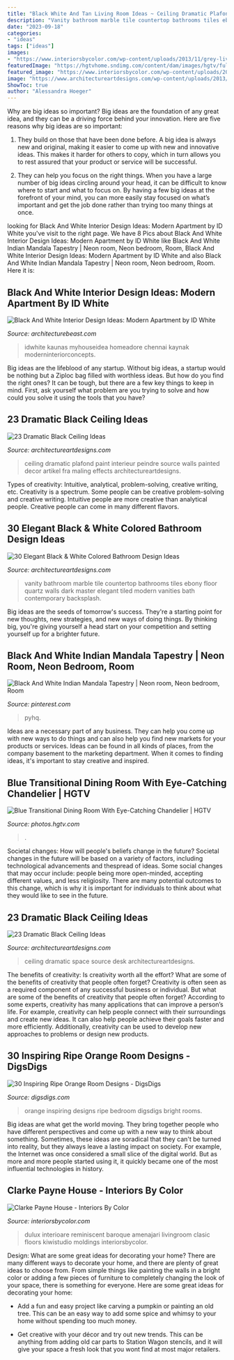 ```yaml
---
title: "Black White And Tan Living Room Ideas ~ Ceiling Dramatic Plafond Paint Interieur Peindre Source Walls Painted Decor Artikel Fra Maling Effects Architectureartdesigns"
description: "Vanity bathroom marble tile countertop bathrooms tiles ebony floor quartz walls dark master elegant tiled modern vanities bath contemporary backsplash"
date: "2023-09-18"
categories:
- "ideas"
tags: ["ideas"]
images:
- "https://www.interiorsbycolor.com/wp-content/uploads/2013/11/grey-living-and-dining.jpg"
featuredImage: "https://hgtvhome.sndimg.com/content/dam/images/hgtv/fullset/2014/10/21/1/Red-Egg-Design-Group_Windgate-Ranch-dining-room.jpg.rend.hgtvcom.616.924.suffix/1413898638185.jpeg"
featured_image: "https://www.interiorsbycolor.com/wp-content/uploads/2013/11/grey-living-and-dining.jpg"
image: "https://www.architectureartdesigns.com/wp-content/uploads/2013/11/918.jpg"
ShowToc: true
author: "Alessandra Hoeger"
---
```



Why are big ideas so important?
Big ideas are the foundation of any great idea, and they can be a driving force behind your innovation. Here are five reasons why big ideas are so important:
1. They build on those that have been done before. A big idea is always new and original, making it easier to come up with new and innovative ideas. This makes it harder for others to copy, which in turn allows you to rest assured that your product or service will be successful.

2. They can help you focus on the right things. When you have a large number of big ideas circling around your head, it can be difficult to know where to start and what to focus on. By having a few big ideas at the forefront of your mind, you can more easily stay focused on what’s important and get the job done rather than trying too many things at once.

	

		
looking for Black And White Interior Design Ideas: Modern Apartment by ID White you've visit to the right page. We have 8 Pics about Black And White Interior Design Ideas: Modern Apartment by ID White like Black And White Indian Mandala Tapestry | Neon room, Neon bedroom, Room, Black And White Interior Design Ideas: Modern Apartment by ID White and also Black And White Indian Mandala Tapestry | Neon room, Neon bedroom, Room. Here it is:
		
    
## Black And White Interior Design Ideas: Modern Apartment By ID White

<img loading=lazy src="https://architecturebeast.com/wp-content/uploads/2017/05/Black-And-White-Interior-Design-Ideas-Modern-Apartment-by-ID-White-on-Architecture-Beast-04-min.jpg" onerror="this.onerror=null;this.src='https://tse3.mm.bing.net/th?id=OIP.2LGM8yewbPaKM-1hAvqWPgHaJ3&amp;pid=15.1';" alt="Black And White Interior Design Ideas: Modern Apartment by ID White">

_Source: architecturebeast.com_

>idwhite kaunas myhouseidea homeadore chennai kaynak moderninteriorconcepts. 

	

Big ideas are the lifeblood of any startup. Without big ideas, a startup would be nothing but a Ziploc bag filled with worthless ideas. But how do you find the right ones? It can be tough, but there are a few key things to keep in mind. First, ask yourself what problem are you trying to solve and how could you solve it using the tools that you have?

    
## 23 Dramatic Black Ceiling Ideas

<img loading=lazy src="https://www.architectureartdesigns.com/wp-content/uploads/2013/11/918.jpg" onerror="this.onerror=null;this.src='https://tse2.mm.bing.net/th?id=OIP.wb2T_towUaYQr0x1tOFj0QHaKY&amp;pid=15.1';" alt="23 Dramatic Black Ceiling Ideas">

_Source: architectureartdesigns.com_

>ceiling dramatic plafond paint interieur peindre source walls painted decor artikel fra maling effects architectureartdesigns. 

	

Types of creativity: Intuitive, analytical, problem-solving, creative writing, etc.
Creativity is a spectrum. Some people can be creative problem-solving and creative writing. Intuitive people are more creative than analytical people. Creative people can come in many different flavors.

    
## 30 Elegant Black &amp; White Colored Bathroom Design Ideas

<img loading=lazy src="https://www.architectureartdesigns.com/wp-content/uploads/2013/10/911.jpg" onerror="this.onerror=null;this.src='https://tse2.mm.bing.net/th?id=OIP.40RA_QIYozuly9Z2tq96dwAAAA&amp;pid=15.1';" alt="30 Elegant Black &amp; White Colored Bathroom Design Ideas">

_Source: architectureartdesigns.com_

>vanity bathroom marble tile countertop bathrooms tiles ebony floor quartz walls dark master elegant tiled modern vanities bath contemporary backsplash. 

	

Big ideas are the seeds of tomorrow's success. They're a starting point for new thoughts, new strategies, and new ways of doing things. By thinking big, you're giving yourself a head start on your competition and setting yourself up for a brighter future.

    
## Black And White Indian Mandala Tapestry | Neon Room, Neon Bedroom, Room

<img loading=lazy src="https://i.pinimg.com/736x/c3/0f/6d/c30f6dc0579a7408587ea9eab79634ef.jpg" onerror="this.onerror=null;this.src='https://tse4.mm.bing.net/th?id=OIP.GekpwRU6MCM5OrNgoNn3_gHaJ3&amp;pid=15.1';" alt="Black And White Indian Mandala Tapestry | Neon room, Neon bedroom, Room">

_Source: pinterest.com_

>pyhq. 

	

Ideas are a necessary part of any business. They can help you come up with new ways to do things and can also help you find new markets for your products or services. Ideas can be found in all kinds of places, from the company basement to the marketing department. When it comes to finding ideas, it's important to stay creative and inspired.

    
## Blue Transitional Dining Room With Eye-Catching Chandelier | HGTV

<img loading=lazy src="https://hgtvhome.sndimg.com/content/dam/images/hgtv/fullset/2014/10/21/1/Red-Egg-Design-Group_Windgate-Ranch-dining-room.jpg.rend.hgtvcom.616.924.suffix/1413898638185.jpeg" onerror="this.onerror=null;this.src='https://tse3.mm.bing.net/th?id=OIP.NF_L528YW0RKs7D_zW3YbQHaLH&amp;pid=15.1';" alt="Blue Transitional Dining Room With Eye-Catching Chandelier | HGTV">

_Source: photos.hgtv.com_

>. 

	

Societal changes: How will people's beliefs change in the future?
Societal changes in the future will be based on a variety of factors, including technological advancements and thespread of ideas. Some social changes that may occur include: people being more open-minded, accepting different values, and less religiosity. There are many potential outcomes to this change, which is why it is important for individuals to think about what they would like to see in the future.

    
## 23 Dramatic Black Ceiling Ideas

<img loading=lazy src="https://www.architectureartdesigns.com/wp-content/uploads/2013/11/1914.jpg" onerror="this.onerror=null;this.src='https://tse3.mm.bing.net/th?id=OIP.wYvskMJwUdZQWfYqrkJGlQHaJ4&amp;pid=15.1';" alt="23 Dramatic Black Ceiling Ideas">

_Source: architectureartdesigns.com_

>ceiling dramatic space source desk architectureartdesigns. 

	

The benefits of creativity: Is creativity worth all the effort? What are some of the benefits of creativity that people often forget?
Creativity is often seen as a required component of any successful business or individual. But what are some of the benefits of creativity that people often forget? According to some experts, creativity has many applications that can improve a person’s life. For example, creativity can help people connect with their surroundings and create new ideas. It can also help people achieve their goals faster and more efficiently. Additionally, creativity can be used to develop new approaches to problems or design new products.

    
## 30 Inspiring Ripe Orange Room Designs - DigsDigs

<img loading=lazy src="https://www.digsdigs.com/photos/bright-and-inspiring-orange-room-designs-5-554x741.jpg" onerror="this.onerror=null;this.src='https://tse1.mm.bing.net/th?id=OIP._tHrKpSNnyMhLPbJKek3OQHaJ5&amp;pid=15.1';" alt="30 Inspiring Ripe Orange Room Designs - DigsDigs">

_Source: digsdigs.com_

>orange inspiring designs ripe bedroom digsdigs bright rooms. 

	

Big ideas are what get the world moving. They bring together people who have different perspectives and come up with a new way to think about something. Sometimes, these ideas are soradical that they can't be turned into reality, but they always leave a lasting impact on society. For example, the Internet was once considered a small slice of the digital world. But as more and more people started using it, it quickly became one of the most influential technologies in history.

    
## Clarke Payne House - Interiors By Color

<img loading=lazy src="https://www.interiorsbycolor.com/wp-content/uploads/2013/11/grey-living-and-dining.jpg" onerror="this.onerror=null;this.src='https://tse3.mm.bing.net/th?id=OIP.609A3HZp6SSnPI09lgg47wHaJ4&amp;pid=15.1';" alt="Clarke Payne House - Interiors By Color">

_Source: interiorsbycolor.com_

>dulux interioare reminiscent baroque amenajari livingroom clasic floors kiwistudio moldings interiorsbycolor. 

	

Design: What are some great ideas for decorating your home?
There are many different ways to decorate your home, and there are plenty of great ideas to choose from. From simple things like painting the walls in a bright color or adding a few pieces of furniture to completely changing the look of your space, there is something for everyone. Here are some great ideas for decorating your home: 
- Add a fun and easy project like carving a pumpkin or painting an old tree. This can be an easy way to add some spice and whimsy to your home without spending too much money. 

- Get creative with your décor and try out new trends. This can be anything from adding old car parts to Station Wagon stencils, and it will give your space a fresh look that you wont find at most major retailers.

